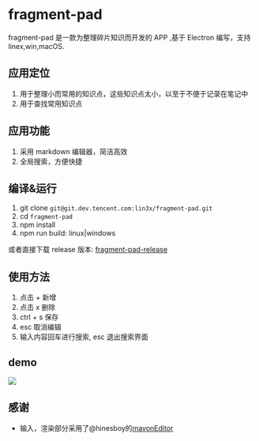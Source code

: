 # fragment-pad

fragment-pad 是一款为整理碎片知识而开发的 APP ,基于 Electron 编写，支持 linex,win,macOS. 

## 应用定位
1. 用于整理小而常用的知识点，这些知识点太小，以至于不便于记录在笔记中
2. 用于查找常用知识点

## 应用功能
1. 采用 markdown 编辑器，简洁高效
2. 全局搜索，方便快捷

## 编译&运行
1. git clone `git@git.dev.tencent.com:lin3x/fragment-pad.git`
2. cd `fragment-pad`
3. npm install
4. npm run build: linux|windows

或者直接下载 release 版本:
[fragment-pad-release](https://dev.tencent.com/u/lin3x/p/fragment-pad/git/releases)

## 使用方法
1. 点击 + 新增
2. 点击 x 删除
3. ctrl + s 保存
4. esc 取消编辑
5. 输入内容回车进行搜索, esc 退出搜索界面

## demo
![](https://www.z4a.net/images/2018/12/25/fragment-pad.png)

## 感谢
* 输入，渲染部分采用了@hinesboy的[mavonEditor](https://github.com/hinesboy/mavonEditor#readme)